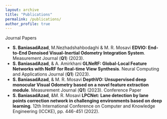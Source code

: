 ```yaml
---
layout: archive
title: "Publications"
permalink: /publications/
author_profile: true
---
```


Journal Papers

- **S. BaniasadAzad**, M.Nezhadshahbodaghi & M. R. Mosavi **EDVIO: End-to-End Denoised Visual-Inertial Odometry Integration System**. Measurement Journal (**Q1**) (2023).
- **S. BaniasadAzad**, & A. Amirkhani **GLNeRF: Global-Local Feature Networks with NeRF for Real-time View Synthesis**. Neural Computing and Applications Journal (**Q1**) (2023).
- **S. BaniasadAzad**, & M. R. Mosavi **DepthVO: Unsupervised deep monocular Visual Odometry based on a novel feature extraction module**. Measurement Journal (**Q1**) (2023).
Conference Paper
- **S. BaniasadAzad**, &M. R. Mosavi **LPCNet: Lane detection by lane points correction network in challenging environments based on deep learning**. 12th International Conference on Computer and Knowledge Engineering (ICCKE), pp. 446-451 (2022).


